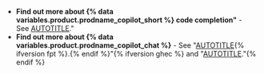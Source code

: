* **Find out more about {% data variables.product.prodname_copilot_short %} code completion"** - See [AUTOTITLE](/copilot/using-github-copilot/using-github-copilot-code-suggestions-in-your-editor)."
* **Find out more about {% data variables.product.prodname_copilot_chat %}** - See "[AUTOTITLE](/copilot/github-copilot-chat/using-github-copilot-chat-in-your-ide){% ifversion fpt %}.{% endif %}"{% ifversion ghec %} and "[AUTOTITLE](/copilot/github-copilot-enterprise/copilot-chat-in-github/using-github-copilot-chat-in-githubcom)."{% endif %}
